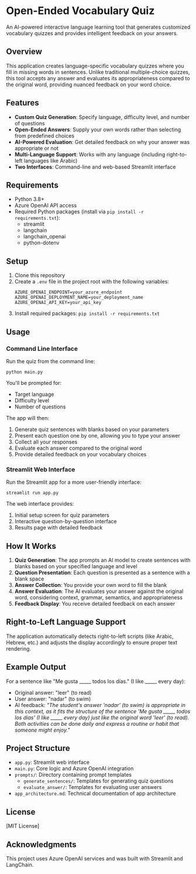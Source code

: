# Open-Ended Vocabulary Quiz

An AI-powered interactive language learning tool that generates customized vocabulary quizzes and provides intelligent feedback on your answers.

## Overview

This application creates language-specific vocabulary quizzes where you fill in missing words in sentences. Unlike traditional multiple-choice quizzes, this tool accepts any answer and evaluates its appropriateness compared to the original word, providing nuanced feedback on your word choice.

## Features

- **Custom Quiz Generation**: Specify language, difficulty level, and number of questions
- **Open-Ended Answers**: Supply your own words rather than selecting from predefined choices
- **AI-Powered Evaluation**: Get detailed feedback on why your answer was appropriate or not
- **Multi-Language Support**: Works with any language (including right-to-left languages like Arabic)
- **Two Interfaces**: Command-line and web-based Streamlit interface

## Requirements

- Python 3.8+
- Azure OpenAI API access
- Required Python packages (install via `pip install -r requirements.txt`):
  - streamlit
  - langchain
  - langchain_openai
  - python-dotenv

## Setup

1. Clone this repository
2. Create a `.env` file in the project root with the following variables:
   ```
   AZURE_OPENAI_ENDPOINT=your_azure_endpoint
   AZURE_OPENAI_DEPLOYMENT_NAME=your_deployment_name
   AZURE_OPENAI_API_KEY=your_api_key
   ```
3. Install required packages: `pip install -r requirements.txt`

## Usage

### Command Line Interface

Run the quiz from the command line:

```
python main.py
```

You'll be prompted for:
- Target language
- Difficulty level
- Number of questions

The app will then:
1. Generate quiz sentences with blanks based on your parameters
2. Present each question one by one, allowing you to type your answer
3. Collect all your responses
4. Evaluate each answer compared to the original word
5. Provide detailed feedback on your vocabulary choices

### Streamlit Web Interface

Run the Streamlit app for a more user-friendly interface:

```
streamlit run app.py
```

The web interface provides:
1. Initial setup screen for quiz parameters
2. Interactive question-by-question interface
3. Results page with detailed feedback

## How It Works

1. **Quiz Generation**: The app prompts an AI model to create sentences with blanks based on your specified language and level
2. **Question Presentation**: Each question is presented as a sentence with a blank space
3. **Answer Collection**: You provide your own word to fill the blank
4. **Answer Evaluation**: The AI evaluates your answer against the original word, considering context, grammar, semantics, and appropriateness
5. **Feedback Display**: You receive detailed feedback on each answer

## Right-to-Left Language Support

The application automatically detects right-to-left scripts (like Arabic, Hebrew, etc.) and adjusts the display accordingly to ensure proper text rendering.

## Example Output

For a sentence like "Me gusta _____ todos los días." (I like _____ every day):

- Original answer: "leer" (to read)
- User answer: "nadar" (to swim)
- AI feedback: *"The student's answer 'nadar' (to swim) is appropriate in this context, as it fits the structure of the sentence 'Me gusta _____ todos los días' (I like _____ every day) just like the original word 'leer' (to read). Both activities can be done daily and express a routine or habit that someone might enjoy."*

## Project Structure

- `app.py`: Streamlit web interface
- `main.py`: Core logic and Azure OpenAI integration
- `prompts/`: Directory containing prompt templates
  - `generate_sentences/`: Templates for generating quiz questions
  - `evaluate_answer/`: Templates for evaluating user answers
- `app_architecture.md`: Technical documentation of app architecture

## License

[MIT License]

## Acknowledgments

This project uses Azure OpenAI services and was built with Streamlit and LangChain.